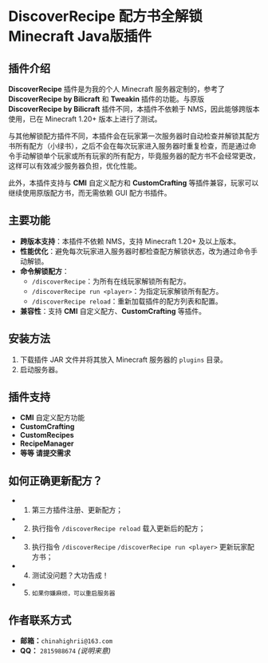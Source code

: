 # DiscoverRecipe 配方书全解锁 Minecraft Java版插件

## 插件介绍

**DiscoverRecipe** 插件是为我的个人 Minecraft 服务器定制的，参考了 **DiscoverRecipe by Bilicraft** 和 **Tweakin** 插件的功能。与原版 **DiscoverRecipe by Bilicraft** 插件不同，本插件不依赖于 NMS，因此能够跨版本使用，已在 Minecraft 1.20+ 版本上进行了测试。

与其他解锁配方插件不同，本插件会在玩家第一次服务器时自动检查并解锁其配方书所有配方（小绿书），之后不会在每次玩家进入服务器时重复检查，而是通过命令手动解锁单个玩家或所有玩家的所有配方，毕竟服务器的配方书不会经常更改，这样可以有效减少服务器负担，优化性能。

此外，本插件支持与 **CMI** 自定义配方和 **CustomCrafting** 等插件兼容，玩家可以继续使用原版配方书，而无需依赖 GUI 配方书插件。

## 主要功能

- **跨版本支持**：本插件不依赖 NMS，支持 Minecraft 1.20+ 及以上版本。
- **性能优化**：避免每次玩家进入服务器时都检查配方解锁状态，改为通过命令手动解锁。
- **命令解锁配方**：
  - `/discoverRecipe`：为所有在线玩家解锁所有配方。
  - `/discoverRecipe run <player>`：为指定玩家解锁所有配方。
  - `/discoverRecipe reload`：重新加载插件的配方列表和配置。
- **兼容性**：支持 **CMI** 自定义配方、**CustomCrafting** 等插件。

## 安装方法

1. 下载插件 JAR 文件并将其放入 Minecraft 服务器的 `plugins` 目录。
2. 启动服务器。

## 插件支持

- **CMI** 自定义配方功能
- **CustomCrafting**
- **CustomRecipes**
- **RecipeManager**
- **等等 请提交需求**

## 如何正确更新配方？

-  1. 第三方插件注册、更新配方；
-  2. 执行指令 `/discoverRecipe reload` 载入更新后的配方；
-  3. 执行指令 `/discoverRecipe` `/discoverRecipe run <player>` 更新玩家配方书；
-  4. 测试没问题？大功告成！
-  5. `如果你嫌麻烦，可以重启服务器`

## 作者联系方式

- **邮箱：**`chinahighrii@163.com`
- **QQ：** `2815988674` *(说明来意)*
